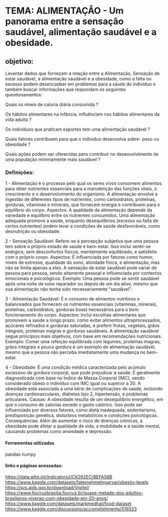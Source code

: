 # TEMA: ALIMENTAÇÃO - Um panorama entre a sensação saudável, alimentação saudável e a obesidade.

## objetivo:
Levantar dados que forneçam a relação entre a Alimentação, Sensação de estar saudável, a alimentação saudável e a obesidade, como a falta ou excesso podem desencadear em problemas para a sáude do indivíduo e também buscar informações que respondam os seguintes questionamentos:

Quais os níveis de caloria diária consumida ?

Os hábitos alimentares na infância, influênciam nos hábitos alimentares da vida adulta ?

Os indivíduos que praticam esportes tem uma alimentação saudável ?

Quais fatores contribuem para que o indivíduo desenvolva sobre- peso ou obesidade ?

Quais ações podem ser oferecidas para contribuir no desenvolvimento de uma população minimamente mais saudável ?

### Definições:

1 - Alimentação é o processo pelo qual os seres vivos consomem alimentos para obter nutrientes essenciais para a manutenção das funções vitais, o crescimento e o desenvolvimento do organismo. A alimentação envolve a ingestão de diferentes tipos de nutrientes, como carboidratos, proteínas, gorduras, vitaminas e minerais, que fornecem energia e contribuem para o equilíbrio do corpo.
Aspectos: A qualidade da alimentação depende da variedade e equilíbrio entre os nutrientes consumidos. Uma alimentação adequada promove a saúde, enquanto desequilíbrios (excesso ou falta de certos nutrientes) podem levar a condições de saúde desfavoráveis, como desnutrição ou obesidade.


2 - Sensação Saudável:
Refere-se à percepção subjetiva que uma pessoa tem sobre o próprio estado de saúde e bem-estar. Isso inclui sentir-se enérgico, sem desconfortos físicos, mentalmente equilibrado, e satisfeito com o próprio corpo.
Aspectos: É influenciada por fatores como humor, níveis de estresse, qualidade do sono, atividade física, e alimentação, mas não se limita apenas a eles. A sensação de estar saudável pode variar de pessoa para pessoa, sendo altamente pessoal e influenciada por contextos emocionais e psicológicos.
Exemplo: Uma pessoa pode se sentir saudável após uma noite de sono reparador ou depois de um dia ativo, mesmo que sua alimentação não tenha sido necessariamente "saudável".

3 - Alimentação Saudável:
É o consumo de alimentos nutritivos e balanceados que fornecem os nutrientes essenciais (vitaminas, minerais, proteínas, carboidratos, gorduras boas) necessários para o bom funcionamento do corpo.
Aspectos: Inclui escolhas alimentares que promovem a saúde a longo prazo, como evitar alimentos ultraprocessados, açúcares refinados e gorduras saturadas, e preferir frutas, vegetais, grãos integrais, proteínas magras e gorduras saudáveis. A alimentação saudável segue princípios mais objetivos, com base em recomendações nutricionais.
Exemplo: Comer uma refeição equilibrada com legumes, proteínas magras, grãos integrais e pouca gordura é um exemplo de alimentação saudável, mesmo que a pessoa não perceba imediatamente uma mudança no bem-estar.


4 - Obesidade:
É uma condição médica caracterizada pelo acúmulo excessivo de gordura corporal, que pode prejudicar a saúde. É geralmente diagnosticada com base no Índice de Massa Corporal (IMC), sendo considerado obeso o indivíduo com IMC igual ou superior a 30. A obesidade está associada a uma série de complicações de saúde, incluindo doenças cardiovasculares, diabetes tipo 2, hipertensão, e problemas articulares.
Causas: A obesidade resulta de um desequilíbrio energético, em que o consumo de calorias excede o gasto calórico. Isso pode ser influenciado por diversos fatores, como dieta inadequada, sedentarismo, predisposição genética, distúrbios metabólicos e condições psicológicas.
Consequências: Além de aumentar o risco de doenças crônicas, a obesidade pode afetar a qualidade de vida, a mobilidade e a saúde mental, causando problemas como ansiedade e depressão.

#### Ferramentas utilizadas
pandas
numpy

#### links e páginas acessadas:

https://data.who.int/indicators/i/C6262EC/BEFA58B 
https://www.kaggle.com/datasets/fatemehmehrparvar/obesity-levels
https://svs.aids.gov.br/download/Vigitel/
https://www.fiocruzbrasilia.fiocruz.br/quase-metade-dos-adultos-brasileiros-viverao-com-obesidade-em-20-anos/
https://www.kaggle.com/datasets/markmedhat/food-dataset
https://www.kaggle.com/discussions/accomplishments/519323